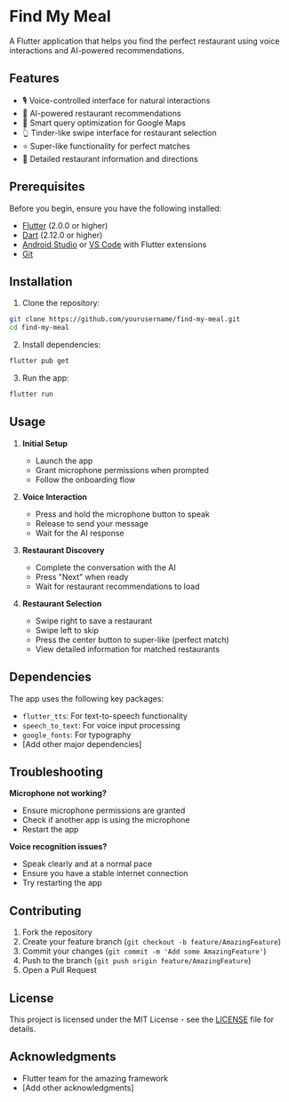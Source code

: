 # Find My Meal

A Flutter application that helps you find the perfect restaurant using voice interactions and AI-powered recommendations.

## Features

- 🎙️ Voice-controlled interface for natural interactions
- 🤖 AI-powered restaurant recommendations
- 🎯 Smart query optimization for Google Maps
- 👆 Tinder-like swipe interface for restaurant selection
- ⭐ Super-like functionality for perfect matches
- 📍 Detailed restaurant information and directions

## Prerequisites

Before you begin, ensure you have the following installed:
- [Flutter](https://flutter.dev/docs/get-started/install) (2.0.0 or higher)
- [Dart](https://dart.dev/get-dart) (2.12.0 or higher)
- [Android Studio](https://developer.android.com/studio) or [VS Code](https://code.visualstudio.com/) with Flutter extensions
- [Git](https://git-scm.com/)

## Installation

1. Clone the repository:
```bash
git clone https://github.com/yourusername/find-my-meal.git
cd find-my-meal
```

2. Install dependencies:
```bash
flutter pub get
```

3. Run the app:
```bash
flutter run
```

## Usage

1. **Initial Setup**
   - Launch the app
   - Grant microphone permissions when prompted
   - Follow the onboarding flow

2. **Voice Interaction**
   - Press and hold the microphone button to speak
   - Release to send your message
   - Wait for the AI response

3. **Restaurant Discovery**
   - Complete the conversation with the AI
   - Press "Next" when ready
   - Wait for restaurant recommendations to load

4. **Restaurant Selection**
   - Swipe right to save a restaurant
   - Swipe left to skip
   - Press the center button to super-like (perfect match)
   - View detailed information for matched restaurants

## Dependencies

The app uses the following key packages:
- `flutter_tts`: For text-to-speech functionality
- `speech_to_text`: For voice input processing
- `google_fonts`: For typography
- [Add other major dependencies]

## Troubleshooting

**Microphone not working?**
- Ensure microphone permissions are granted
- Check if another app is using the microphone
- Restart the app

**Voice recognition issues?**
- Speak clearly and at a normal pace
- Ensure you have a stable internet connection
- Try restarting the app

## Contributing

1. Fork the repository
2. Create your feature branch (`git checkout -b feature/AmazingFeature`)
3. Commit your changes (`git commit -m 'Add some AmazingFeature'`)
4. Push to the branch (`git push origin feature/AmazingFeature`)
5. Open a Pull Request

## License

This project is licensed under the MIT License - see the [LICENSE](LICENSE) file for details.

## Acknowledgments

- Flutter team for the amazing framework
- [Add other acknowledgments] 